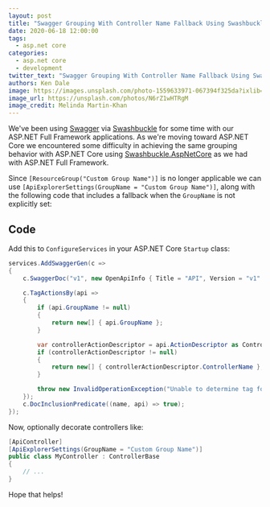 ```yaml
---
layout: post
title: "Swagger Grouping With Controller Name Fallback Using Swashbuckle.AspNetCore"
date: 2020-06-18 12:00:00
tags:
  - asp.net core
categories:
  - asp.net core
  - development
twitter_text: "Swagger Grouping With Controller Name Fallback Using Swashbuckle.AspNetCore #aspnetcore"
authors: Ken Dale
image: https://images.unsplash.com/photo-1559633971-067394f325da?ixlib=rb-1.2.1&auto=format&fit=crop&w=1000&q=80
image_url: https://unsplash.com/photos/N6rZ1wHTRgM
image_credit: Melinda Martin-Khan
---
```


We've been using [Swagger](https://swagger.io/) via [Swashbuckle](https://github.com/domaindrivendev/Swashbuckle) for some time with our ASP.NET Full Framework applications. As we're moving toward ASP.NET Core we encountered some difficulty in achieving the same grouping behavior with ASP.NET Core using [Swashbuckle.AspNetCore](https://github.com/domaindrivendev/Swashbuckle.AspNetCore) as we had with ASP.NET Full Framework.

Since `[ResourceGroup("Custom Group Name")]` is no longer applicable we can use `[ApiExplorerSettings(GroupName = "Custom Group Name")]`, along with the following code that includes a fallback when the `GroupName` is not explicitly set:

## Code

Add this to `ConfigureServices` in your ASP.NET Core `Startup` class:

```csharp
services.AddSwaggerGen(c =>
{
    c.SwaggerDoc("v1", new OpenApiInfo { Title = "API", Version = "v1" });

    c.TagActionsBy(api =>
    {
        if (api.GroupName != null)
        {
            return new[] { api.GroupName };
        }

        var controllerActionDescriptor = api.ActionDescriptor as ControllerActionDescriptor;
        if (controllerActionDescriptor != null)
        {
            return new[] { controllerActionDescriptor.ControllerName };
        }

        throw new InvalidOperationException("Unable to determine tag for endpoint.");
    });
    c.DocInclusionPredicate((name, api) => true);
});
```

Now, optionally decorate controllers like:

```csharp
[ApiController]
[ApiExplorerSettings(GroupName = "Custom Group Name")]
public class MyController : ControllerBase
{
    // ...
}
```

Hope that helps!
